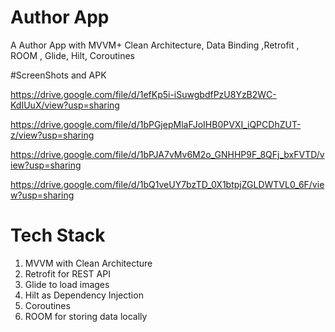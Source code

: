 # Author App
A Author App with MVVM+ Clean Architecture, Data Binding ,Retrofit , ROOM , Glide, Hilt, Coroutines

#ScreenShots and APK

https://drive.google.com/file/d/1efKp5i-iSuwgbdfPzU8YzB2WC-KdIUuX/view?usp=sharing

https://drive.google.com/file/d/1bPGjepMlaFJoIHB0PVXI_iQPCDhZUT-z/view?usp=sharing

https://drive.google.com/file/d/1bPJA7vMv6M2o_GNHHP9F_8QFj_bxFVTD/view?usp=sharing

https://drive.google.com/file/d/1bQ1veUY7bzTD_0X1btpjZGLDWTVL0_6F/view?usp=sharing


# Tech Stack

1) MVVM with Clean Architecture
2) Retrofit for REST API
3) Glide to load images
4) Hilt as Dependency Injection
5) Coroutines
6) ROOM for storing data locally 



